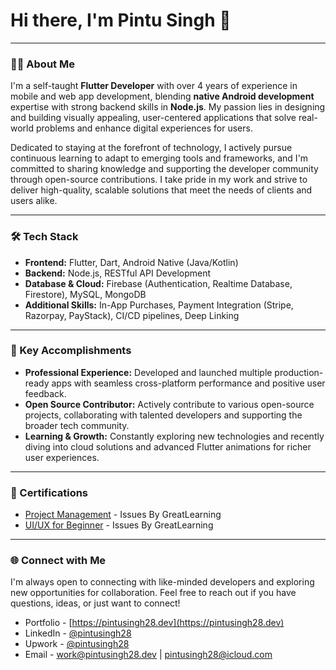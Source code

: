 # Hi there, I'm Pintu Singh 👋

---

### 👨‍💻 About Me

I'm a self-taught **Flutter Developer** with over 4 years of experience in mobile and web app development, blending **native Android development** expertise with strong backend skills in **Node.js**. My passion lies in designing and building visually appealing, user-centered applications that solve real-world problems and enhance digital experiences for users.

Dedicated to staying at the forefront of technology, I actively pursue continuous learning to adapt to emerging tools and frameworks, and I'm committed to sharing knowledge and supporting the developer community through open-source contributions. I take pride in my work and strive to deliver high-quality, scalable solutions that meet the needs of clients and users alike.

---

### 🛠️ Tech Stack

- **Frontend:** Flutter, Dart, Android Native (Java/Kotlin)
- **Backend:** Node.js, RESTful API Development
- **Database & Cloud:** Firebase (Authentication, Realtime Database, Firestore), MySQL, MongoDB
- **Additional Skills:** In-App Purchases, Payment Integration (Stripe, Razorpay, PayStack), CI/CD pipelines, Deep Linking

---

### 🌟 Key Accomplishments

- **Professional Experience:** Developed and launched multiple production-ready apps with seamless cross-platform performance and positive user feedback.
- **Open Source Contributor:** Actively contribute to various open-source projects, collaborating with talented developers and supporting the broader tech community.
- **Learning & Growth:** Constantly exploring new technologies and recently diving into cloud solutions and advanced Flutter animations for richer user experiences.

---

### 🚀 Certifications

- [Project Management](https://www.mygreatlearning.com/certificate/JMOFIMUR) - Issues By GreatLearning
- [UI/UX for Beginner](https://www.mygreatlearning.com/certificate/LTLHYOXD) - Issues By GreatLearning

---

### 🌐 Connect with Me

I'm always open to connecting with like-minded developers and exploring new opportunities for collaboration. Feel free to reach out if you have questions, ideas, or just want to connect!

- Portfolio - [https://pintusingh28.dev](https://pintusingh28.dev)
- LinkedIn - [@pintusingh28](https://linkedin.com/in/pintusingh28)
- Upwork - [@pintusingh28](https://upwork.com/freelancers/pintusingh28)
- Email - [work@pintusingh28.dev](mailto:work@pintusingh28.dev) | [pintusingh28@icloud.com](mailto:pintusingh28@icloud.com)
